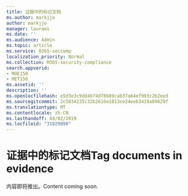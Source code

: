 ```yaml
---
title: 证据中的标记文档
ms.author: markjjo
author: markjjo
manager: laurawi
ms.date: ''
ms.audience: Admin
ms.topic: article
ms.service: O365-seccomp
localization_priority: Normal
ms.collection: M365-security-compliance
search.appverid:
- MOE150
- MET150
ms.assetid: ''
description: ''
ms.openlocfilehash: e5d3e3c9dd4b74d78b89cab37a64ef993c2b2eed
ms.sourcegitcommit: 2c5834235c32b2616e1813ce24eeb3419a09629f
ms.translationtype: MT
ms.contentlocale: zh-CN
ms.lasthandoff: 04/02/2019
ms.locfileid: "31029890"
---
```

# <a name="tag-documents-in-evidence"></a><span data-ttu-id="8bde6-102">证据中的标记文档</span><span class="sxs-lookup"><span data-stu-id="8bde6-102">Tag documents in evidence</span></span>

<span data-ttu-id="8bde6-103">内容即将推出。</span><span class="sxs-lookup"><span data-stu-id="8bde6-103">Content coming soon.</span></span>
